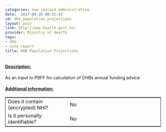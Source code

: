 ```yaml
---
categories: new-zealand administrative
date: '2017-04-28 08:51:41'
id: dhb_population_projections
layout: post
link: http://www.health.govt.nz/
provider: Ministry of Health
tags:
- dhb
- nzte-report
title: DHB Population Projections
---
```



 <h4> <u>Description:</u> </h4>
As an input to PBFF for calculation of DHBs annual funding advice
 <h4> <u>Additional information:</u> </h4>
 <table style="border: 1px solid">
 <tr> <td width="40%"> Does it contain (encrypted) NHI? </td> <td>No</td> </tr>
 <tr> <td width="40%"> Is it personally identifiable? </td> <td>No</td> </tr>
 </table>